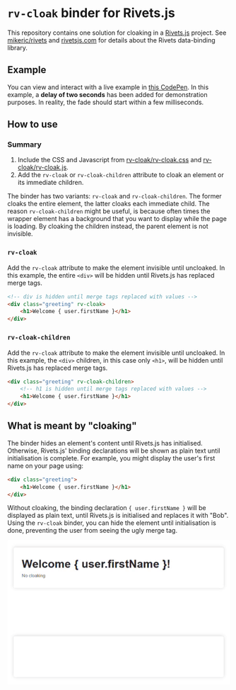 # ```rv-cloak``` binder for Rivets.js

This repository contains one solution for cloaking in a [Rivets.js](https://github.com/mikeric/rivets) project. See [mikeric/rivets](https://github.com/mikeric/rivets) and [rivetsjs.com](http://rivetsjs.com/) for details about the Rivets data-binding library.

## Example

You can view and interact with a live example in [this CodePen](https://codepen.io/ralphvk/pen/RwjBoGo). In this example, a **delay of two seconds** has been added for demonstration purposes. In reality, the fade should start within a few milliseconds.

## How to use

### Summary

1. Include the CSS and Javascript from [rv-cloak/rv-cloak.css](rv-cloak/rv-cloak.css) and [rv-cloak/rv-cloak.js](rv-cloak/rv-cloak.js).
2. Add the ```rv-cloak``` or ```rv-cloak-children``` attribute to cloak an element or its immediate children.

The binder has two variants: ```rv-cloak``` and ```rv-cloak-children```. The former cloaks the entire element, the latter cloaks each immediate child. The reason ```rv-cloak-children``` might be useful, is because often times the wrapper element has a background that you want to display while the page is loading. By cloaking the children instead, the parent element is not invisible.

### ```rv-cloak```

Add the ```rv-cloak``` attribute to make the element invisible until uncloaked. In this example, the entire ```<div>``` will be hidden until Rivets.js has replaced merge tags.

```html
<!-- div is hidden until merge tags replaced with values -->
<div class="greeting" rv-cloak>
    <h1>Welcome { user.firstName }</h1>
</div>
```

### ```rv-cloak-children```

Add the ```rv-cloak``` attribute to make the element invisible until uncloaked. In this example, the ```<div>``` children, in this case only ```<h1>```, will be hidden until Rivets.js has replaced merge tags.

```html
<div class="greeting" rv-cloak-children>
    <!-- h1 is hidden until merge tags replaced with values -->
    <h1>Welcome { user.firstName }</h1>
</div>
```

## What is meant by "cloaking"

The binder hides an element's content until Rivets.js has initialised. Otherwise, Rivets.js' binding declarations will be shown as plain text until initialisation is complete. For example, you might display the user's first name on your page using:

```html
<div class="greeting">
    <h1>Welcome { user.firstName }</h1>
</div>
```

Without cloaking, the binding declaration ```{ user.firstName }``` will be displayed as plain text, until Rivets.js is initialised and replaces it with "Bob". Using the ```rv-cloak``` binder, you can hide the element until initialisation is done, preventing the user from seeing the ugly merge tag.

![](preview.gif)